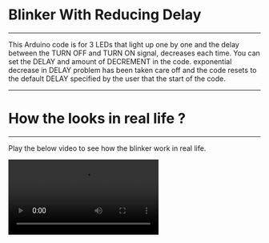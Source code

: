 # Blinker With Reducing Delay
---

This Arduino code is for 3 LEDs that light up one by one and the delay between the TURN OFF and TURN ON signal, decreases each time. You can set the DELAY and amount of DECREMENT in the code. exponential decrease in DELAY problem has been taken care off and the code resets to the default DELAY specified by the user that the start of the code.

---
# How the looks in real life ?
---
Play the below video to see how the blinker work in real life.

![Blinker Working](../asset/blinker01.mp4)
